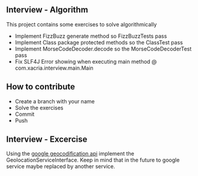 ## Interview - Algorithm

This project contains some exercises to solve algorithmically 

* Implement FizzBuzz generate method so FizzBuzzTests pass
* Implement Class package protected methods so the ClassTest pass
* Implement MorseCodeDecoder.decode so the MorseCodeDecoderTest pass
* Fix SLF4J Error showing when executing main method @ com.xacria.interview.main.Main


## How to contribute
* Create a branch with your name 
* Solve the exercises
* Commit
* Push


## Interview - Excercise
Using the [google geocodification api](https://developers.google.com/maps/documentation/geocoding/intro)
implement the GeolocationServiceInterface.
Keep in mind that in the future to google service maybe replaced by another service.
